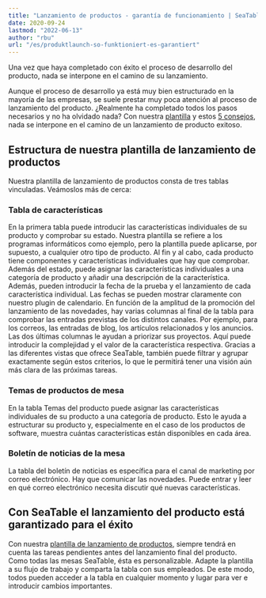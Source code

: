 ```yaml
---
title: "Lanzamiento de productos - garantía de funcionamiento | SeaTable"
date: 2020-09-24
lastmod: "2022-06-13"
author: "rbu"
url: "/es/produktlaunch-so-funktioniert-es-garantiert"
---
```


Una vez que haya completado con éxito el proceso de desarrollo del producto, nada se interpone en el camino de su lanzamiento.

Aunque el proceso de desarrollo ya está muy bien estructurado en la mayoría de las empresas, se suele prestar muy poca atención al proceso de lanzamiento del producto. ¿Realmente ha completado todos los pasos necesarios y no ha olvidado nada? Con nuestra [plantilla](https://seatable.io/es/vorlage/duhr9rqdqtcbfeonhxntca/) y estos [5 consejos](https://www.pressesprecher.com/nachrichten/fuenf-tipps-fuer-einen-gelungenen-produkt-launch-9837), nada se interpone en el camino de un lanzamiento de producto exitoso.

## Estructura de nuestra plantilla de lanzamiento de productos

Nuestra plantilla de lanzamiento de productos consta de tres tablas vinculadas. Veámoslos más de cerca:

### Tabla de características

En la primera tabla puede introducir las características individuales de su producto y comprobar su estado. Nuestra plantilla se refiere a los programas informáticos como ejemplo, pero la plantilla puede aplicarse, por supuesto, a cualquier otro tipo de producto. Al fin y al cabo, cada producto tiene componentes y características individuales que hay que comprobar. Además del estado, puede asignar las características individuales a una categoría de producto y añadir una descripción de la característica. Además, pueden introducir la fecha de la prueba y el lanzamiento de cada característica individual. Las fechas se pueden mostrar claramente con nuestro plugin de calendario. En función de la amplitud de la promoción del lanzamiento de las novedades, hay varias columnas al final de la tabla para comprobar las entradas previstas de los distintos canales. Por ejemplo, para los correos, las entradas de blog, los artículos relacionados y los anuncios. Las dos últimas columnas le ayudan a priorizar sus proyectos. Aquí puede introducir la complejidad y el valor de la característica respectiva. Gracias a las diferentes vistas que ofrece SeaTable, también puede filtrar y agrupar exactamente según estos criterios, lo que le permitirá tener una visión aún más clara de las próximas tareas.

### Temas de productos de mesa

En la tabla Temas del producto puede asignar las características individuales de su producto a una categoría de producto. Esto le ayuda a estructurar su producto y, especialmente en el caso de los productos de software, muestra cuántas características están disponibles en cada área.

### Boletín de noticias de la mesa

La tabla del boletín de noticias es específica para el canal de marketing por correo electrónico. Hay que comunicar las novedades. Puede entrar y leer en qué correo electrónico necesita discutir qué nuevas características.

## Con SeaTable el lanzamiento del producto está garantizado para el éxito

Con nuestra [plantilla de lanzamiento de productos](https://seatable.io/es/vorlage/duhr9rqdqtcbfeonhxntca/), siempre tendrá en cuenta las tareas pendientes antes del lanzamiento final del producto. Como todas las mesas SeaTable, ésta es personalizable. Adapte la plantilla a su flujo de trabajo y comparta la tabla con sus empleados. De este modo, todos pueden acceder a la tabla en cualquier momento y lugar para ver e introducir cambios importantes.

